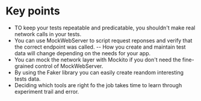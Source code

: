 # Key points
- TO keep your tests repeatable and predicatable, you shouldn't make real network calls in your tests.
- You can use MockWebServer to script request reponses and verify that the correct endpoint was called. 
-- How you create and maintain test data will change depending on the needs for your app. 
- You can mock the network layer with Mockito if you don't need the fine-grained control of MockWebServer. 
- By using the Faker library you can easily create reandom interesting tests data. 
- Deciding which tools are right fo the job takes time to learn through experiment trail and error. 
